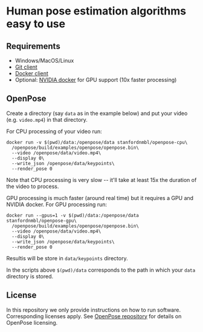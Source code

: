 # Human pose estimation algorithms easy to use

## Requirements

* Windows/MacOS/Linux
* [Git client](https://git-scm.com/downloads)
* [Docker client](https://www.docker.com/products/docker-desktop)
* Optional: [NVIDIA docker](https://github.com/NVIDIA/nvidia-docker) for GPU support (10x faster processing)

## OpenPose

Create a directory (say `data` as in the example below) and put your video (e.g. `video.mp4`) in that directory.

For CPU processing of your video run:
```
docker run -v $(pwd)/data:/openpose/data stanfordnmbl/openpose-cpu\
  /openpose/build/examples/openpose/openpose.bin\
  --video /openpose/data/video.mp4\
  --display 0\
  --write_json /openpose/data/keypoints\
  --render_pose 0
```
Note that CPU processing is very slow -- it'll take at least 15x the duration of the video to process.

GPU processing is much faster (around real time) but it requires a GPU and NVIDIA docker. For GPU processing run:
```
docker run --gpus=1 -v $(pwd)/data:/openpose/data stanfordnmbl/openpose-gpu\
  /openpose/build/examples/openpose/openpose.bin\
  --video /openpose/data/video.mp4\
  --display 0\
  --write_json /openpose/data/keypoints\
  --render_pose 0
```

Resultis will be store in `data/keypoints` directory.

In the scripts above `$(pwd)/data` corresponds to the path in which your `data` directory is stored.

## License

In this repository we only provide instructions on how to run software. Corresponding licenses apply.
See [OpenPose repository](https://github.com/CMU-Perceptual-Computing-Lab/openpose) for details on OpenPose licensing. 
